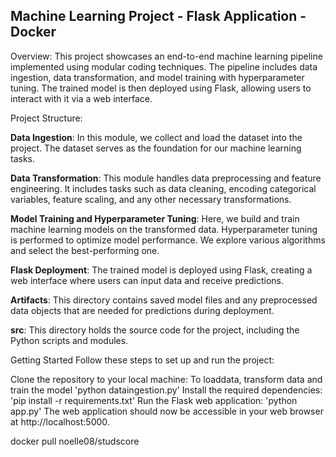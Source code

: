 ## Machine Learning Project - Flask Application - Docker 

Overview:
This project showcases an end-to-end machine learning pipeline implemented using modular coding techniques. The pipeline includes data ingestion, data transformation, and model training with hyperparameter tuning. The trained model is then deployed using Flask, allowing users to interact with it via a web interface.

Project Structure:

**Data Ingestion**: In this module, we collect and load the dataset into the project. The dataset serves as the foundation for our machine learning tasks.

**Data Transformation**: This module handles data preprocessing and feature engineering. It includes tasks such as data cleaning, encoding categorical variables, feature scaling, and any other necessary transformations.

**Model Training and Hyperparameter Tuning**: Here, we build and train machine learning models on the transformed data. Hyperparameter tuning is performed to optimize model performance. We explore various algorithms and select the best-performing one.

**Flask Deployment**: The trained model is deployed using Flask, creating a web interface where users can input data and receive predictions.

**Artifacts**: This directory contains saved model files and any preprocessed data objects that are needed for predictions during deployment.

**src**: This directory holds the source code for the project, including the Python scripts and modules.

Getting Started
Follow these steps to set up and run the project:

Clone the repository to your local machine:
To loaddata, transform data and train the model 
    'python dataingestion.py'
Install the required dependencies:
    'pip install -r requirements.txt'
Run the Flask web application:
    'python app.py'
The web application should now be accessible in your web browser at http://localhost:5000.

docker pull noelle08/studscore
